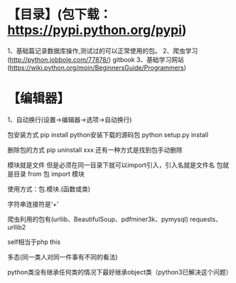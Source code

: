 # 【目录】(包下载：https://pypi.python.org/pypi)

1、基础篇记录数据库操作,测试过的可以正常使用的包。
2、爬虫学习(http://python.jobbole.com/77878/)
gitbook
3、基础学习网站(https://wiki.python.org/moin/BeginnersGuide/Programmers)



# 【编辑器】
1、自动换行(设置->编辑器->选项->自动换行)


包安装方式  pip install
python安装下载的源码包  python setup.py install

删除包的方式 pip uninstall xxx   还有一种方式是找到包手动删除

模块就是文件   但是必须在同一目录下就可以import引入，引入名就是文件名
包就是目录   from 包 import 模块

使用方式：包.模块.(函数或类)

字符串连接符是‘+’

爬虫利用的包有(urllib、BeautifulSoup、pdfminer3k、pymysql)
requests、urllib2

self相当于php this

多态(同一类人对同一件事有不同的看法)

python类没有继承任何类的情况下最好继承object类（python3已解决这个问题）




